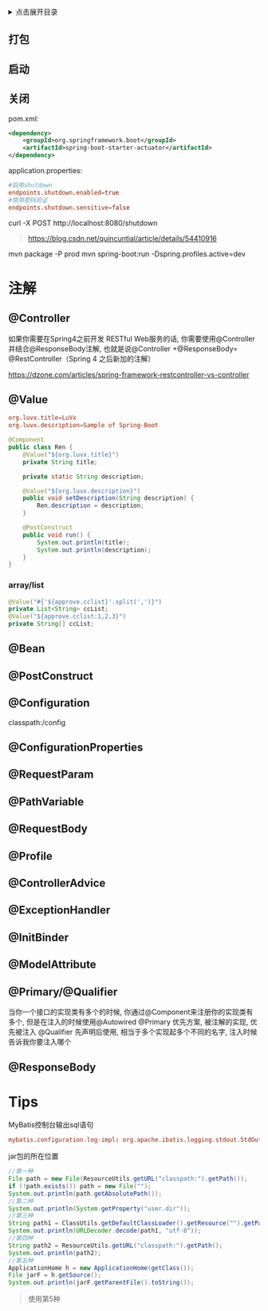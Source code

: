 <details>
<summary>点击展开目录</summary>
<!-- TOC -->

    - [打包](#打包)
    - [启动](#启动)
    - [关闭](#关闭)
- [注解](#注解)
    - [@Controller](#controller)
    - [@Value](#value)
        - [array/list](#arraylist)
    - [@Bean](#bean)
    - [@PostConstruct](#postconstruct)
    - [@Configuration](#configuration)
    - [@ConfigurationProperties](#configurationproperties)
    - [@RequestParam](#requestparam)
    - [@PathVariable](#pathvariable)
    - [@RequestBody](#requestbody)
    - [@Profile](#profile)
    - [@ControllerAdvice](#controlleradvice)
    - [@ExceptionHandler](#exceptionhandler)
    - [@InitBinder](#initbinder)
    - [@ModelAttribute](#modelattribute)
    - [@Primary/@Qualifier](#primaryqualifier)
    - [@ResponseBody](#responsebody)
- [Tips](#tips)

<!-- /TOC -->
</details>

## 打包

## 启动

## 关闭

pom.xml:
```xml
<dependency>
    <groupId>org.springframework.boot</groupId>
    <artifactId>spring-boot-starter-actuator</artifactId>
</dependency>
```

application.properties:
```conf
#启用shutdown
endpoints.shutdown.enabled=true
#禁用密码验证
endpoints.shutdown.sensitive=false
```

curl -X POST http://localhost:8080/shutdown

> https://blog.csdn.net/quincuntial/article/details/54410916

mvn package -P prod
mvn spring-boot:run -Dspring.profiles.active=dev

# 注解

## @Controller

如果你需要在Spring4之前开发 RESTful Web服务的话, 你需要使用@Controller 并结合@ResponseBody注解, 也就是说@Controller +@ResponseBody= @RestController（Spring 4 之后新加的注解）

https://dzone.com/articles/spring-framework-restcontroller-vs-controller

## @Value

```conf
org.luvx.title=LuVx
org.luvx.description=Sample of Spring-Boot
```
```Java
@Component
public class Ren {
    @Value("${org.luvx.title}")
    private String title;

    private static String description;

    @Value("${org.luvx.description}")
    public void setDescription(String description) {
        Ren.description = description;
    }

    @PostConstruct
    public void run() {
        System.out.println(title);
        System.out.println(description);
    }
}
```

### array/list

```Java
@Value("#{'${approve.cclist}'.split(',')}")
private List<String> ccList;
@Value("${approve.cclist:1,2,3}")
private String[] ccList;
```

## @Bean

## @PostConstruct


## @Configuration

classpath:/config


## @ConfigurationProperties

## @RequestParam

## @PathVariable

## @RequestBody

## @Profile

## @ControllerAdvice

## @ExceptionHandler

## @InitBinder

## @ModelAttribute 


## @Primary/@Qualifier
当你一个接口的实现类有多个的时候, 你通过@Component来注册你的实现类有多个, 但是在注入的时候使用@Autowired
@Primary	优先方案, 被注解的实现, 优先被注入
@Qualifier	先声明后使用, 相当于多个实现起多个不同的名字, 注入时候告诉我你要注入哪个


## @ResponseBody

# Tips

MyBatis控制台输出sql语句

```conf
mybatis.configuration.log-impl: org.apache.ibatis.logging.stdout.StdOutImpl
```


jar包的所在位置
```Java
//第一种
File path = new File(ResourceUtils.getURL("classpath:").getPath());
if (!path.exists()) path = new File("");
System.out.println(path.getAbsolutePath());
//第二种
System.out.println(System.getProperty("user.dir"));
//第三种
String path1 = ClassUtils.getDefaultClassLoader().getResource("").getPath();
System.out.println(URLDecoder.decode(path1, "utf-8"));
//第四种
String path2 = ResourceUtils.getURL("classpath:").getPath();
System.out.println(path2);
//第五种
ApplicationHome h = new ApplicationHome(getClass());
File jarF = h.getSource();
System.out.println(jarF.getParentFile().toString());
```
> 使用第5种


